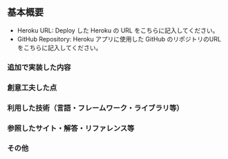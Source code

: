 ## 基本概要

- Heroku URL: Deploy した Heroku の URL をこちらに記入してください。
- GitHub Repository: Heroku アプリに使用した GitHub のリポジトリのURLをこちらに記入してください。

### 追加で実装した内容

### 創意工夫した点

### 利用した技術（言語・フレームワーク・ライブラリ等）

### 参照したサイト・解答・リファレンス等

### その他
